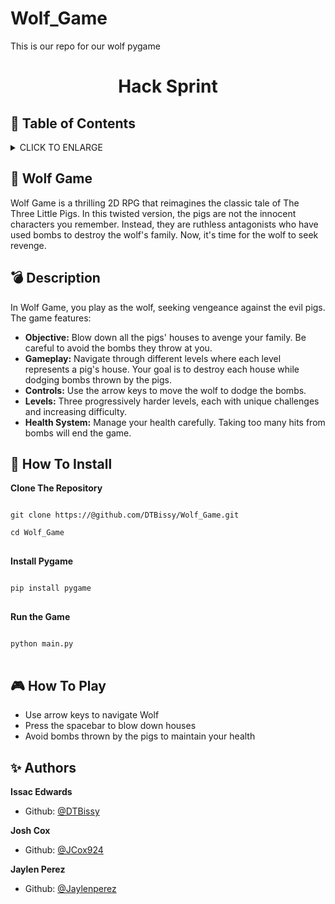 # Wolf_Game
This is our repo for our wolf pygame
# <p align="center">Hack Sprint</p>

## :bookmark: Table of Contents
<details>
        <summary>
        CLICK TO ENLARGE
        </summary>
        :wolf: <a href="#wolf game">Wolf Game</a>
        <br>
        :bomb: <a href="#description">Description</a>
        <br>
        :floppy_disk: <a href="#how to install">How To Install</a>
        <br>
        :video_game: <a href="#how to play">How To Play</a>
        <br>
        :sparkles: <a href="#authors">Authors</a>
</details>

## :wolf: <span id="wolf game">Wolf Game</span>
Wolf Game is a thrilling 2D RPG that reimagines the classic tale of The Three Little Pigs. In this twisted version, the pigs are not the innocent characters you remember. Instead, they are ruthless antagonists who have used bombs to destroy the wolf's family. Now, it's time for the wolf to seek revenge.
## :bomb: <span id="description">Description</span>
In Wolf Game, you play as the wolf, seeking vengeance against the evil pigs. The game features:

- **Objective:** Blow down all the pigs' houses to avenge your family. Be careful to avoid the bombs they throw at you.
- **Gameplay:** Navigate through different levels where each level represents a pig's house. Your goal is to destroy each house while dodging bombs thrown by the pigs.
- **Controls:** Use the arrow keys to move the wolf to dodge the bombs.
- **Levels:** Three progressively harder levels, each with unique challenges and increasing difficulty.
- **Health System:** Manage your health carefully. Taking too many hits from bombs will end the game.


## :floppy_disk: <span id="how to install">How To Install</span>

**Clone The Repository**
<pre style="overflow-x: auto; white-space: pre-wrap;">
<code>
git clone https://@github.com/DTBissy/Wolf_Game.git

cd Wolf_Game
</code>
</pre>

**Install Pygame**
<pre style="overflow-x: auto; white-space: pre-wrap;">
<code>
pip install pygame
</code>
</pre>

**Run the Game**
<pre style="overflow-x: auto; white-space: pre-wrap;">
<code>
python main.py
</code>
</pre>

## :video_game: <span id="how to play">How To Play</span>
- Use arrow keys to navigate Wolf
- Press the spacebar to blow down houses
- Avoid bombs thrown by the pigs to maintain your health


## :sparkles: <span id="authors">Authors</span>
**Issac Edwards**
- Github: [@DTBissy](https://github.com/DTBissy)

**Josh Cox**
- Github: [@JCox924](https://github.com/JCox924)

**Jaylen Perez**
- Github: [@Jaylenperez](https://github.com/Jaylenperez)